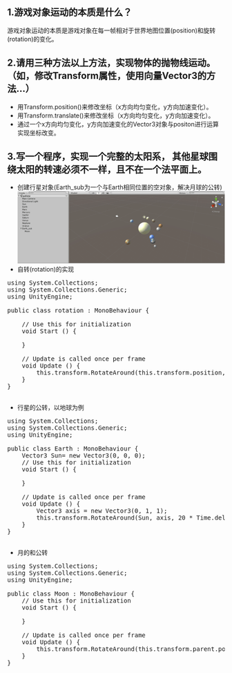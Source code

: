 1.游戏对象运动的本质是什么？
---------------
游戏对象运动的本质是游戏对象在每一帧相对于世界地图位置(position)和旋转(rotation)的变化。  

2.请用三种方法以上方法，实现物体的抛物线运动。（如，修改Transform属性，使用向量Vector3的方法…）
---------------
+ 用Transform.position()来修改坐标（x方向均匀变化，y方向加速变化）。  
+ 用Transform.translate()来修改坐标（x方向均匀变化，y方向加速变化）。
+ 通过一个x方向均匀变化，y方向加速变化的Vector3对象与positon进行运算实现坐标改变。  

3.写一个程序，实现一个完整的太阳系， 其他星球围绕太阳的转速必须不一样，且不在一个法平面上。
-----------
+ 创建行星对象(Earth_sub为一个与Earth相同位置的空对象，解决月球的公转)
![太阳系](https://raw.githubusercontent.com/MapleLai/Homework2/master/picture.png)
+ 自转(rotation)的实现
<pre>using System.Collections;
using System.Collections.Generic;
using UnityEngine;

public class rotation : MonoBehaviour {

	// Use this for initialization
	void Start () {
		
	}
	
	// Update is called once per frame
	void Update () {
		this.transform.RotateAround(this.transform.position, Vector3.up, 1);
	}
}

</pre>
+ 行星的公转，以地球为例
<pre>using System.Collections;
using System.Collections.Generic;
using UnityEngine;

public class Earth : MonoBehaviour {
	Vector3 Sun= new Vector3(0, 0, 0);
	// Use this for initialization
	void Start () {
		
	}
	
	// Update is called once per frame
	void Update () {
		Vector3 axis = new Vector3(0, 1, 1);
		this.transform.RotateAround(Sun, axis, 20 * Time.deltaTime);
	}
}

</pre>
+ 月的和公转
<pre>using System.Collections;
using System.Collections.Generic;
using UnityEngine;

public class Moon : MonoBehaviour {
	// Use this for initialization
	void Start () {

	}

	// Update is called once per frame
	void Update () {
		this.transform.RotateAround(this.transform.parent.position, Vector3.up, 60 * Time.deltaTime);
	}
}
</pre>
